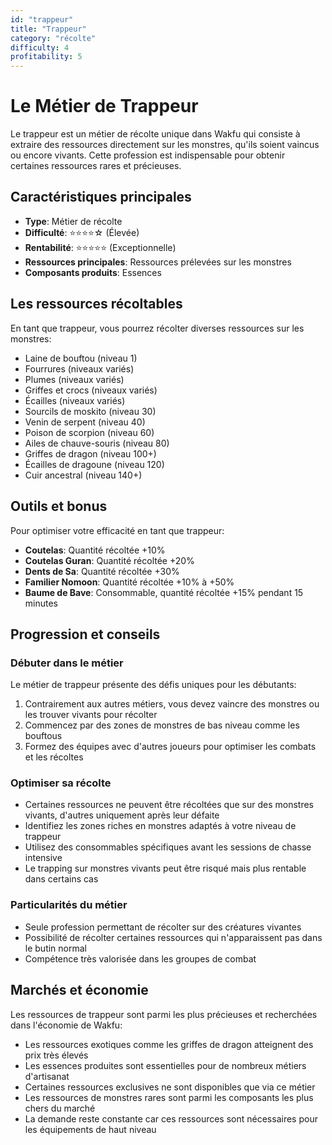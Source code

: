 ```yaml
---
id: "trappeur"
title: "Trappeur"
category: "récolte"
difficulty: 4
profitability: 5
---
```


# Le Métier de Trappeur

Le trappeur est un métier de récolte unique dans Wakfu qui consiste à extraire des ressources directement sur les monstres, qu'ils soient vaincus ou encore vivants. Cette profession est indispensable pour obtenir certaines ressources rares et précieuses.

## Caractéristiques principales

- **Type**: Métier de récolte
- **Difficulté**: ⭐⭐⭐⭐☆ (Élevée)
- **Rentabilité**: ⭐⭐⭐⭐⭐ (Exceptionnelle)
- **Ressources principales**: Ressources prélevées sur les monstres
- **Composants produits**: Essences

## Les ressources récoltables

En tant que trappeur, vous pourrez récolter diverses ressources sur les monstres:

- Laine de bouftou (niveau 1)
- Fourrures (niveaux variés)
- Plumes (niveaux variés)
- Griffes et crocs (niveaux variés)
- Écailles (niveaux variés)
- Sourcils de moskito (niveau 30)
- Venin de serpent (niveau 40)
- Poison de scorpion (niveau 60)
- Ailes de chauve-souris (niveau 80)
- Griffes de dragon (niveau 100+)
- Écailles de dragoune (niveau 120)
- Cuir ancestral (niveau 140+)

## Outils et bonus

Pour optimiser votre efficacité en tant que trappeur:

- **Coutelas**: Quantité récoltée +10%
- **Coutelas Guran**: Quantité récoltée +20%
- **Dents de Sa**: Quantité récoltée +30%
- **Familier Nomoon**: Quantité récoltée +10% à +50%
- **Baume de Bave**: Consommable, quantité récoltée +15% pendant 15 minutes

## Progression et conseils

### Débuter dans le métier

Le métier de trappeur présente des défis uniques pour les débutants:
1. Contrairement aux autres métiers, vous devez vaincre des monstres ou les trouver vivants pour récolter
2. Commencez par des zones de monstres de bas niveau comme les bouftous
3. Formez des équipes avec d'autres joueurs pour optimiser les combats et les récoltes

### Optimiser sa récolte

- Certaines ressources ne peuvent être récoltées que sur des monstres vivants, d'autres uniquement après leur défaite
- Identifiez les zones riches en monstres adaptés à votre niveau de trappeur
- Utilisez des consommables spécifiques avant les sessions de chasse intensive
- Le trapping sur monstres vivants peut être risqué mais plus rentable dans certains cas

### Particularités du métier

- Seule profession permettant de récolter sur des créatures vivantes
- Possibilité de récolter certaines ressources qui n'apparaissent pas dans le butin normal
- Compétence très valorisée dans les groupes de combat

## Marchés et économie

Les ressources de trappeur sont parmi les plus précieuses et recherchées dans l'économie de Wakfu:

- Les ressources exotiques comme les griffes de dragon atteignent des prix très élevés
- Les essences produites sont essentielles pour de nombreux métiers d'artisanat
- Certaines ressources exclusives ne sont disponibles que via ce métier
- Les ressources de monstres rares sont parmi les composants les plus chers du marché
- La demande reste constante car ces ressources sont nécessaires pour les équipements de haut niveau 